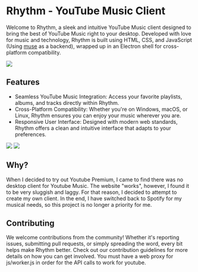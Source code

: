 # Rhythm - YouTube Music Client
Welcome to Rhythm, a sleek and intuitive YouTube Music client designed to bring the best of YouTube Music right to your desktop. Developed with love for music and technology, Rhythm is built using HTML, CSS, and JavaScript (Using [muse](https://github.com/vixalien/muse) as a backend), wrapped up in an Electron shell for cross-platform compatibility.

![](https://git.tommy-johnston.com/tommy/Rhythm/raw/branch/main/preview-pics/rhythmHomePreview.png)

## Features
* Seamless YouTube Music Integration: Access your favorite playlists, albums, and tracks directly within Rhythm.
* Cross-Platform Compatibility: Whether you're on Windows, macOS, or Linux, Rhythm ensures you can enjoy your music wherever you are.
* Responsive User Interface: Designed with modern web standards, Rhythm offers a clean and intuitive interface that adapts to your preferences.

![](https://git.tommy-johnston.com/tommy/Rhythm/raw/branch/main/preview-pics/rhythmLibraryPreview.png)
![](https://git.tommy-johnston.com/tommy/Rhythm/raw/branch/main/preview-pics/rhythmPlaylistPreview.png)

## Why?
When I decided to try out Youtube Premium, I came to find there was no desktop client for Youtube Music. The website "works", however, I found it to be very sluggish and laggy. For that reason, I decided to attempt to create my own client. In the end, I have switched back to Spotify for my musical needs, so this project is no longer a priority for me.

## Contributing
We welcome contributions from the community! Whether it's reporting issues, submitting pull requests, or simply spreading the word, every bit helps make Rhythm better. Check out our contribution guidelines for more details on how you can get involved. You must have a web proxy for js/worker.js in order for the API calls to work for youtube.